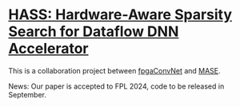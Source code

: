 # [HASS: Hardware-Aware Sparsity Search for Dataflow DNN Accelerator](https://arxiv.org/abs/2406.03088)

This is a collaboration project between [fpgaConvNet](https://github.com/AlexMontgomerie/fpgaconvnet-tutorial) and [MASE](https://github.com/DeepWok/mase).

News: Our paper is accepted to FPL 2024, code to be released in September.
